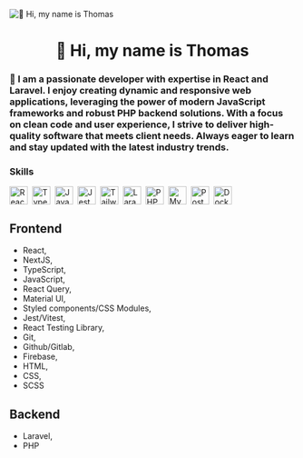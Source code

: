 ![👋 Hi, my name is Thomas](https://github.com/user-attachments/assets/4ad4243a-8be4-4854-89c4-1709fd93de78)



<div id="toc">
  <ul align="center" style="list-style: none">
    <summary>
      <h1>
        👋 Hi, my name is Thomas
      </h1>
    </summary>
  </ul>
</div>

 **<h3 align="left">🚀 I am a passionate developer with expertise in React and Laravel. I enjoy creating dynamic and responsive web applications, leveraging the power of modern JavaScript frameworks and robust PHP backend solutions. With a focus on clean code and user experience, I strive to deliver high-quality software that meets client needs. Always eager to learn and stay updated with the latest industry trends.</h3>**

 **<h3 align="left">Skills</h3>**

<div style="display: flex; flex-wrap: wrap; gap: 4px; justify-content: left;"><img src="https://img.shields.io/badge/React-20232A?logo=react&logoColor=61DAFB" height="32" alt="React" style="margin-right: 4px"> <img src="https://img.shields.io/badge/TypeScript-3178C6?logo=typescript&logoColor=white" height="32" alt="TypeScript" style="margin-right: 4px"> <img src="https://img.shields.io/badge/JavaScript-F7DF1C?logo=javascript&logoColor=white" height="32" alt="JavaScript" style="margin-right: 4px"> <img src="https://img.shields.io/badge/Jest-C21325?logo=jest&logoColor=white" height="32" alt="Jest" style="margin-right: 4px"> <img src="https://img.shields.io/badge/Tailwind_CSS-38B2AC?logo=tailwind-css&logoColor=white" height="32" alt="Tailwind CSS" style="margin-right: 4px"> <img src="https://img.shields.io/badge/Laravel-F05032?logo=laravel&logoColor=white" height="32" alt="Laravel" style="margin-right: 4px"> <img src="https://img.shields.io/badge/PHP-777BB4?logo=php&logoColor=white" height="32" alt="PHP" style="margin-right: 4px"> <img src="https://img.shields.io/badge/MySQL-4479A1?logo=mysql&logoColor=white" height="32" alt="MySQL" style="margin-right: 4px"> <img src="https://img.shields.io/badge/PostgreSQL-316192?logo=postgresql&logoColor=white" height="32" alt="PostgreSQL" style="margin-right: 4px"> <img src="https://img.shields.io/badge/Docker-2496ED?logo=docker&logoColor=white" height="32" alt="Docker" style="margin-right: 4px"></div>

## Frontend

- React,
- NextJS,
- TypeScript,
- JavaScript,
- React Query,
- Material UI,
- Styled components/CSS Modules,
- Jest/Vitest,
- React Testing Library,
- Git,
- Github/Gitlab,
- Firebase,
- HTML,
- CSS,
- SCSS

## Backend

- Laravel,
- PHP
